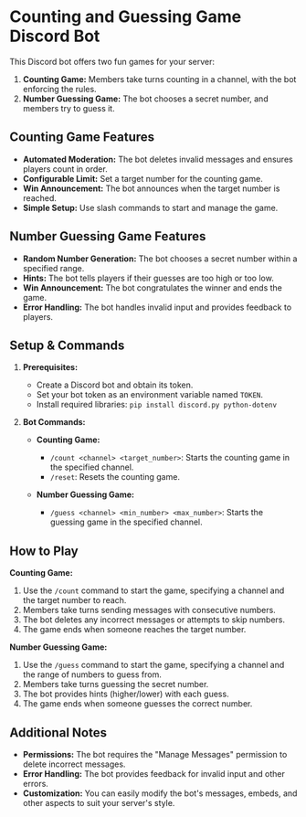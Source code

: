 # Counting and Guessing Game Discord Bot

This Discord bot offers two fun games for your server:

1. **Counting Game:** Members take turns counting in a channel, with the bot enforcing the rules.
2. **Number Guessing Game:** The bot chooses a secret number, and members try to guess it.


## Counting Game Features

- **Automated Moderation:**  The bot deletes invalid messages and ensures players count in order.
- **Configurable Limit:**  Set a target number for the counting game.
- **Win Announcement:**  The bot announces when the target number is reached.
- **Simple Setup:** Use slash commands to start and manage the game.

## Number Guessing Game Features

- **Random Number Generation:** The bot chooses a secret number within a specified range.
- **Hints:** The bot tells players if their guesses are too high or too low.
- **Win Announcement:** The bot congratulates the winner and ends the game.
- **Error Handling:** The bot handles invalid input and provides feedback to players.

## Setup & Commands

1. **Prerequisites:**
   - Create a Discord bot and obtain its token.
   - Set your bot token as an environment variable named `TOKEN`.
   - Install required libraries: `pip install discord.py python-dotenv`

2. **Bot Commands:**

   - **Counting Game:**
     - `/count <channel> <target_number>`: Starts the counting game in the specified channel.
     - `/reset`: Resets the counting game.

   - **Number Guessing Game:**
     - `/guess <channel> <min_number> <max_number>`: Starts the guessing game in the specified channel.



## How to Play

**Counting Game:**

1. Use the `/count` command to start the game, specifying a channel and the target number to reach.
2. Members take turns sending messages with consecutive numbers.
3. The bot deletes any incorrect messages or attempts to skip numbers.
4. The game ends when someone reaches the target number.

**Number Guessing Game:**

1. Use the `/guess` command to start the game, specifying a channel and the range of numbers to guess from.
2. Members take turns guessing the secret number.
3. The bot provides hints (higher/lower) with each guess.
4. The game ends when someone guesses the correct number.

## Additional Notes

- **Permissions:** The bot requires the "Manage Messages" permission to delete incorrect messages.
- **Error Handling:** The bot provides feedback for invalid input and other errors.
- **Customization:** You can easily modify the bot's messages, embeds, and other aspects to suit your server's style.
